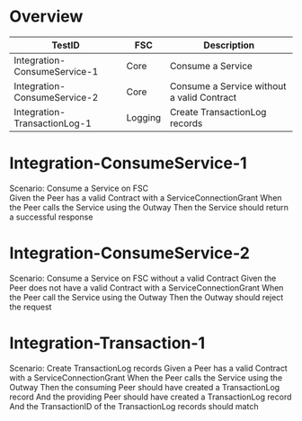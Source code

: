# Overview

| TestID                       | FSC     | Description                                |
|------------------------------|---------|--------------------------------------------|
| Integration-ConsumeService-1 | Core    | Consume a Service                          |
| Integration-ConsumeService-2 | Core    | Consume a Service without a valid Contract |
| Integration-TransactionLog-1 | Logging | Create TransactionLog records              |


# Integration-ConsumeService-1

Scenario: Consume a Service on FSC  
Given the Peer has a valid Contract with a ServiceConnectionGrant
When the Peer calls the Service using the Outway
Then the Service should return a successful response

# Integration-ConsumeService-2

Scenario: Consume a Service on FSC without a valid Contract
Given the Peer does not have a valid Contract with a ServiceConnectionGrant
When the Peer call the Service using the Outway
Then the Outway should reject the request

# Integration-Transaction-1

Scenario: Create TransactionLog records
Given a Peer has a valid Contract with a ServiceConnectionGrant
When the Peer calls the Service using the Outway
Then the consuming Peer should have created a TransactionLog record
And the providing Peer should have created a TransactionLog record
And the TransactionID of the TransactionLog records should match 
